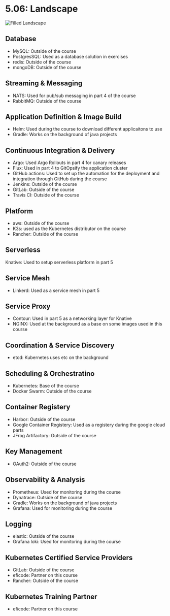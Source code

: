 # 5.06: Landscape

![Filled Landscape](./filledlandscape.png)
## Database
* MySQL: Outside of the course
* PostgresSQL: Used as a database solution in exercises
* redis: Outside of the course
* mongoDB: Outside of the course

## Streaming & Messaging
* NATS: Used for pub/sub messaging in part 4 of the course
* RabbitMQ: Outside of the course

## Application Definition & Image Build
* Helm: Used during the course to download different applicaitons to use
* Gradle: Works on the background of java projects

## Continuous Integration & Delivery
* Argo: Used Argo Rollouts in part 4 for canary releases
* Flux: Used in part 4 to GitOpsify the application cluster
* GitHub actions: Used to set up the automation for the deployment and integration through GitHub during the course
* Jenkins: Outside of the course
* GitLab: Outside of the course
* Travis CI: Outside of the course

## Platform
* aws: Outside of the course
* K3s: used as the Kubernetes distributor on the course
* Rancher: Outside of the course

## Serverless
Knative: Used to setup serverless platform in part 5

## Service Mesh
* Linkerd: Used as a service mesh in part 5

## Service Proxy
* Contour: Used in part 5 as a networking layer for Knative
* NGINX: Used at the background as a base on some images used in this course

## Coordination & Service Discovery
* etcd: Kubernetes uses etc on the background

## Scheduling & Orchestratino
* Kubernetes: Base of the course
* Docker Swarm: Outside of the course

## Container Registery
* Harbor: Outside of the course
* Google Container Registery: Used as a registery during the google cloud parts
* JFrog Artifactory: Outside of the course

## Key Management
* OAuth2: Outside of the course

## Observability & Analysis
* Prometheus: Used for monitoring during the course
* Dynatrace: Outside of the course
* Gradle: Works on the background of java projects
* Grafana: Used for monitoring during the course

## Logging
* elastic: Outside of the course
* Grafana loki: Used for monitoring during the course

## Kubernetes Certified Service Providers
* GitLab: Outside of the course
* eficode: Partner on this course
* Rancher: Outside of the course

## Kubernetes Training Partner
* eficode: Partner on this course